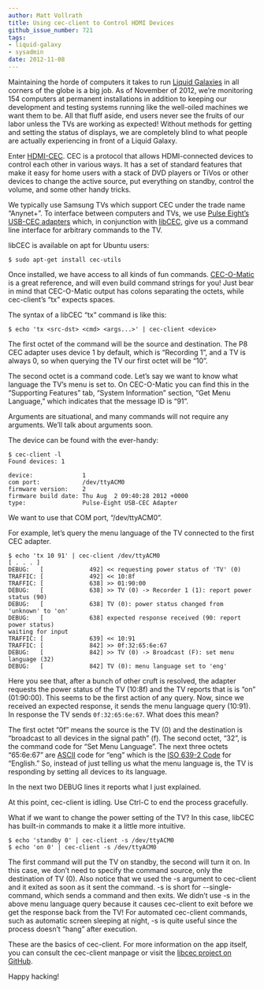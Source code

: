 ```yaml
---
author: Matt Vollrath
title: Using cec-client to Control HDMI Devices
github_issue_number: 721
tags:
- liquid-galaxy
- sysadmin
date: 2012-11-08
---
```


Maintaining the horde of computers it takes to run [Liquid Galaxies](https://liquidgalaxy.endpoint.com/) in all corners of the globe is a big job. As of November of 2012, we’re monitoring 154 computers at permanent installations in addition to keeping our development and testing systems running like the well-oiled machines we want them to be. All that fluff aside, end users never see the fruits of our labor unless the TVs are working as expected! Without methods for getting and setting the status of displays, we are completely blind to what people are actually experiencing in front of a Liquid Galaxy.

Enter [HDMI-CEC](https://en.wikipedia.org/wiki/HDMI#CEC). CEC is a protocol that allows HDMI-connected devices to control each other in various ways. It has a set of standard features that make it easy for home users with a stack of DVD players or TiVos or other devices to change the active source, put everything on standby, control the volume, and some other handy tricks.

We typically use Samsung TVs which support CEC under the trade name “Anynet+”. To interface between computers and TVs, we use [Pulse Eight’s USB-CEC adapters](https://www.pulse-eight.com/store/products/104-usb-hdmi-cec-adapter.aspx) which, in conjunction with [libCEC](http://libcec.pulse-eight.com/), give us a command line interface for arbitrary commands to the TV.

libCEC is available on apt for Ubuntu users:

```plain
$ sudo apt-get install cec-utils
```

Once installed, we have access to all kinds of fun commands. [CEC-O-Matic](http://www.cec-o-matic.com/) is a great reference, and will even build command strings for you! Just bear in mind that CEC-O-Matic output has colons separating the octets, while cec-client’s “tx” expects spaces.

The syntax of a libCEC “tx” command is like this:

```plain
$ echo 'tx <src-dst> <cmd> <args...>' | cec-client <device>
```

The first octet of the command will be the source and destination. The P8 CEC adapter uses device 1 by default, which is “Recording 1”, and a TV is always 0, so when querying the TV our first octet will be “10”.

The second octet is a command code. Let’s say we want to know what language the TV’s menu is set to. On CEC-O-Matic you can find this in the “Supporting Features” tab, “System Information” section, “Get Menu Language,” which indicates that the message ID is “91”.

Arguments are situational, and many commands will not require any arguments. We’ll talk about arguments soon.

The device can be found with the ever-handy:

```plain
$ cec-client -l
Found devices: 1

device:              1
com port:            /dev/ttyACM0
firmware version:    2
firmware build date: Thu Aug  2 09:40:28 2012 +0000
type:                Pulse-Eight USB-CEC Adapter
```

We want to use that COM port, “/dev/ttyACM0”.

For example, let’s query the menu language of the TV connected to the first CEC adapter.

```plain
$ echo 'tx 10 91' | cec-client /dev/ttyACM0
[ . . . ]
DEBUG:   [             492] << requesting power status of 'TV' (0)
TRAFFIC: [             492] << 10:8f
TRAFFIC: [             638] >> 01:90:00
DEBUG:   [             638] >> TV (0) -> Recorder 1 (1): report power status (90)
DEBUG:   [             638] TV (0): power status changed from 'unknown' to 'on'
DEBUG:   [             638] expected response received (90: report power status)
waiting for input
TRAFFIC: [             639] << 10:91
TRAFFIC: [             842] >> 0f:32:65:6e:67
DEBUG:   [             842] >> TV (0) -> Broadcast (F): set menu language (32)
DEBUG:   [             842] TV (0): menu language set to 'eng'
```

Here you see that, after a bunch of other cruft is resolved, the adapter requests the power status of the TV (10:8f) and the TV reports that is is “on” (01:90:00). This seems to be the first action of any query. Now, since we received an expected response, it sends the menu language query (10:91). In response the TV sends `0f:32:65:6e:67`. What does this mean?

The first octet “0f” means the source is the TV (0) and the destination is “broadcast to all devices in the signal path” (f). The second octet, “32”, is the command code for “Set Menu Language”. The next three octets “65:6e:67” are [ASCII](https://en.wikipedia.org/wiki/ASCII) code for “eng” which is the [ISO 639-2 Code](https://www.loc.gov/standards/iso639-2/php/code_list.php)  for “English.” So, instead of just telling us what the menu language is, the TV is responding by setting all devices to its language.

In the next two DEBUG lines it reports what I just explained.

At this point, cec-client is idling. Use Ctrl-C to end the process gracefully.

What if we want to change the power setting of the TV? In this case, libCEC has built-in commands to make it a little more intuitive.

```plain
$ echo 'standby 0' | cec-client -s /dev/ttyACM0
$ echo 'on 0' | cec-client -s /dev/ttyACM0
```

The first command will put the TV on standby, the second will turn it on. In this case, we don’t need to specify the command source, only the destination of TV (0). Also notice that we used the -s argument to cec-client and it exited as soon as it sent the command. -s is short for --single-command, which sends a command and then exits. We didn’t use -s in the above menu language query because it causes cec-client to exit before we get the response back from the TV! For automated cec-client commands, such as automatic screen sleeping at night, -s is quite useful since the process doesn’t “hang” after execution.

These are the basics of cec-client. For more information on the app itself, you can consult the cec-client manpage or visit the [libcec project on GitHub](https://github.com/Pulse-Eight/libcec).

Happy hacking!
